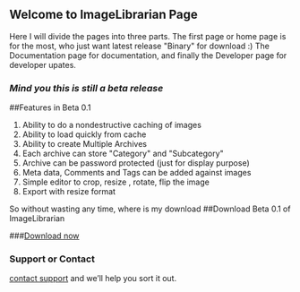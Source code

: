## Welcome to ImageLibrarian Page

Here I will divide the pages into three parts. The first page or home page is for the most, who just want latest release "Binary" for download :) 
The Documentation page for documentation, and finally the Developer page for developer upates. 

### _Mind you this is still a beta release_
##Features in Beta 0.1
1. Ability to do a nondestructive caching of images 
2. Ability to load quickly from cache
3. Ability to create Multiple Archives
4. Each archive can store "Category" and "Subcategory"
5. Archive can be password protected (just for display purpose)
6. Meta data, Comments and Tags can be added against images 
7. Simple editor to crop, resize , rotate, flip the image
8. Export with resize format 


So without wasting any time, where is my download
##Download Beta 0.1 of ImageLibrarian

###[Download now](https://github.com/VijaySridhara/ImageLibrarian/releases/tag/Beta_V0.1)


### Support or Contact
[contact support](https://support.github.com/vijaysridhara) and we’ll help you sort it out.
